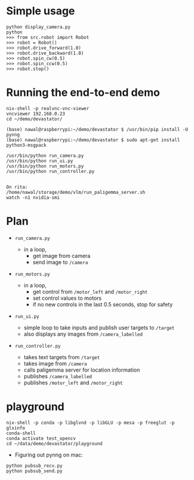 # Simple usage
```
python display_camera.py
python
>>> from src.robot import Robot
>>> robot = Robot()
>>> robot.drive_forward(1.0)
>>> robot.drive_backward(1.0)
>>> robot.spin_cw(0.5)
>>> robot.spin_ccw(0.5)
>>> robot.stop()
```

# Running the end-to-end demo
```
nix-shell -p realvnc-vnc-viewer
vncviewer 192.168.0.23
cd ~/demo/devastator/

(base) nawal@raspberrypi:~/demo/devastator $ /usr/bin/pip install -U pynng
(base) nawal@raspberrypi:~/demo/devastator $ sudo apt-get install python3-msgpack

/usr/bin/python run_camera.py
/usr/bin/python run_ui.py
/usr/bin/python run_motors.py
/usr/bin/python run_controller.py


On rita:
/home/nawal/storage/demo/vlm/run_paligemma_server.sh
watch -n1 nvidia-smi

```

# Plan

- `run_camera.py`
  - in a loop,
    - get image from camera
    - send image to `/camera`

- `run_motors.py`
  - in a loop,
    - get control from `/motor_left` and `/motor_right`
    - set control values to motors
    - if no new controls in the last 0.5 seconds, stop for safety

- `run_ui.py`
  - simple loop to take inputs and publish user targets to `/target`
  - also displays any images from  `/camera_labelled`

- `run_controller.py`
  - takes text targets from `/target`
  - takes image from `/camera`
  - calls paligemma server for location information
  - publishes `/camera_labelled`
  - publishes `/motor_left` and `/motor_right`




# playground
```
nix-shell -p conda -p libglvnd -p libGLU -p mesa -p freeglut -p glxinfo
conda-shell
conda activate test_opencv
cd ~/data/demo/devastator/playground
```

- Figuring out pynng on mac:
```
python pubsub_recv.py
python pubsub_send.py
```



